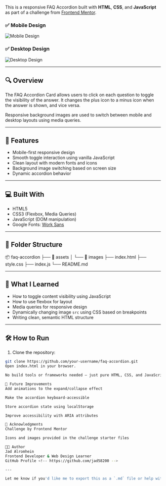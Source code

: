 This is a responsive FAQ Accordion built with **HTML**, **CSS**, and **JavaScript** as part of a challenge from [Frontend Mentor](https://www.frontendmentor.io/challenges/faq-accordion-card-XpS8c6ZENT).

### ✅ Mobile Design  
![Mobile Design](./assets/images/background-pattern-mobile.svg)

### ✅ Desktop Design  
![Desktop Design](./assets/images/background-pattern-desktop.svg)

---

## 🔍 Overview

The FAQ Accordion Card allows users to click on each question to toggle the visibility of the answer. It changes the plus icon to a minus icon when the answer is shown, and vice versa.

Responsive background images are used to switch between mobile and desktop layouts using media queries.

---

## 🚀 Features

- Mobile-first responsive design
- Smooth toggle interaction using vanilla JavaScript
- Clean layout with modern fonts and icons
- Background image switching based on screen size
- Dynamic accordion behavior

---

## 💻 Built With

- HTML5
- CSS3 (Flexbox, Media Queries)
- JavaScript (DOM manipulation)
- Google Fonts: [Work Sans](https://fonts.google.com/specimen/Work+Sans)

---

## 📁 Folder Structure

📦 faq-accordion
├── 📁 assets
│ └── 📁 images
├── index.html
├── style.css
├── index.js
└── README.md

---

## 🧠 What I Learned

- How to toggle content visibility using JavaScript
- How to use flexbox for layout
- Media queries for responsive design
- Dynamically changing image `src` using CSS based on breakpoints
- Writing clean, semantic HTML structure

---

## 🛠️ How to Run

1. Clone the repository:
```bash
git clone https://github.com/your-username/faq-accordion.git
Open index.html in your browser.

No build tools or frameworks needed — just pure HTML, CSS, and JavaScript.

🔮 Future Improvements
Add animations to the expand/collapse effect

Make the accordion keyboard-accessible

Store accordion state using localStorage

Improve accessibility with ARIA attributes

🙌 Acknowledgments
Challenge by Frontend Mentor

Icons and images provided in the challenge starter files

🧑‍💻 Author
Jad Alromhein
Frontend Developer & Web Design Learner
GitHub Profile <!-- https://github.com/jad58200 -->

---

Let me know if you'd like me to export this as a `.md` file or help with pushing it to GitHub!
